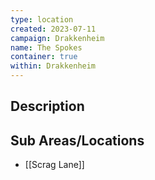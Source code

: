 ```yaml
---
type: location
created: 2023-07-11
campaign: Drakkenheim
name: The Spokes
container: true
within: Drakkenheim
---
```


## Description


## Sub Areas/Locations

<!-- QueryToSerialize: LIST FROM "TTRPG/Drakkenheim/Locations" WHERE within = "The Spokes" -->
<!-- SerializedQuery: LIST FROM "TTRPG/Drakkenheim/Locations" WHERE within = "The Spokes" -->
- [[Scrag Lane]]
<!-- SerializedQuery END -->

